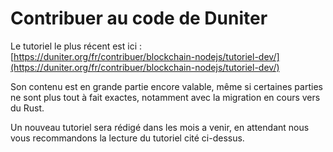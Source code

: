 ﻿# Contribuer au code de Duniter

Le tutoriel le plus récent est ici : [https://duniter.org/fr/contribuer/blockchain-nodejs/tutoriel-dev/](https://duniter.org/fr/contribuer/blockchain-nodejs/tutoriel-dev/)

Son contenu est en grande partie encore valable, même si certaines parties ne sont plus tout à fait exactes, notamment avec la migration en cours vers du Rust.

Un nouveau tutoriel sera rédigé dans les mois a venir, en attendant nous vous recommandons la lecture du tutoriel cité ci-dessus.
